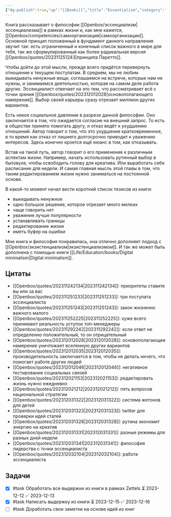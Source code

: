 ```yaml
---
{"dg-publish":true,"up":"[[Books]]","title":"Essentialism","category":"book","status":"Reviewing","tags":["books"],"rating":4,"date":"2023-11-06","modified_at":"2023-12-16T12:44:51+03:00","dg-path":"/books/Essentialism The Disciplined Pursuit of Less.md","permalink":"/books/essentialism-the-disciplined-pursuit-of-less/","dgPassFrontmatter":true}
---
```





Книга рассказывает о философии [[Openbox/эссенциализм\|эссенциализма]] в рамках жизни и, как мне кажется, [[Openbox/competencies/самоорганизация\|самоорганизации]]. Основной принцип положенный в фундамент данного направления звучит так: есть ограниченный и конечный список важного в мире для тебя, так же сформулированный как более радикальная версия [[Openbox/quotes/202311251243\|принципа Паретто]].

Чтобы дойти до этой мысли, прежде всего придётся перевернуть отношение к текущем постулатам. В среднем, мы не любим выкидывать ненужные вещи, соглашаемся на встречи, которые нам не нужны, и занимаемся деятельностью, которая на самом деле работа других. Эссенциалист отвечает на это тем, что рассматривает всё с точки зрения [[Openbox/quotes/202312012028\|основополагающего намерения]]. Выбор своей карьеры сразу отрезает миллион других вариантов.

Есть некое социальное давление в разрезе данной философии. Оно заключается в том, что ожидается согласие на внешний запрос. То есть в обществе принято помогать другу, и отказ ведёт к ухудшению отношений. Автор говорит о том, что это ухудшение кратковременное, в то время как отказ от лишнего долгосрочно приводит к уважению интересов. Здесь *конечно* кроется ещё нюанс в том, как отказывать.

Встав на такой путь, автор говорит о его применение к различным аспектам жизни. Например, начать использовать рутинный выбор в бытовухе, чтобы освободить голову для креатива. Или выработать себе расписание для недели. И самая главная мысль этой главы в том, что таким редактированием жизни нужно заниматься на постоянной основе.

В какой-то момент начал вести короткий список тезисов из книги:
- выкидывать ненужное
- одно большое решение, которое отрезает много мелких
- чаще говорить нет
- уважение лучше популярности 
- устанавливать границы
- редактирование жизни
- иметь буфер на ошибки 

Мне книга и философия понравилась, она отлично дополняет подход с [[Openbox/экзистенциализм\|экзистенциализмом]]. И так же может быть дополнена с помощью книги [[Life/Education/books/Digital minimalism\|Digital minimalism]].

## Цитаты

- [[Openbox/quotes/202311242134\|202311242134]]: приоритеты ставите вы или за вас
- [[Openbox/quotes/202311251233\|202311251233]]: три постулата эссенциалиста
- [[Openbox/quotes/202311251243\|202311251243]]: закон жизненно важного малого
- [[Openbox/quotes/202311252225\|202311252225]]: хуже всего принимают реальность уступок топ-менеджеры
- [[Openbox/quotes/202311292242\|202311292242]]: если ответ не определенно положительный, то он отрицательный
- [[Openbox/quotes/202312012028\|202312012028]]: основополагающее намерение уничтожает вселенную других вариантов
- [[Openbox/quotes/202312012035\|202312012035]]: производительность заключается в том, чтобы не делать ничего, что помогает работе других людей
- [[Openbox/quotes/202312012046\|202312012046]]: негативное тестирование социальных связей
- [[Openbox/quotes/202312021153\|202312021153]]: редактировать жизнь нужно ежедневно
- [[Openbox/quotes/202312021212\|202312021212]]: пять вопросов национальной стратегии
- [[Openbox/quotes/202312031322\|202312031322]]: система жетонов для детей
- [[Openbox/quotes/202312031323\|202312031323]]: twitter для проверки идей статей
- [[Openbox/quotes/202312031328\|202312031328]]: рутина экономит энергию на креатив
- [[Openbox/quotes/202312031331\|202312031331]]: разные режимы для разных дней недели
- [[Openbox/quotes/202312031341\|202312031341]]: философия лидерства с точки эссенциалиста
- [[Openbox/quotes/202312032104\|202312032104]]: работа эссенциалиста


## Задачи

- [x] #task Обработать все выдержки из книги в рамках Zettels ⏳ 2023-12-12 ✅ 2023-12-13
- [x] #task Написать выдержку из книги ⏳ 2023-12-15 ✅ 2023-12-16
- [ ] #task Доработать свои заметки на основе идей из книг
